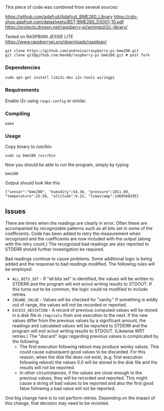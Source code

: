 
This piece of code was combined from several sources:

https://github.com/adafruit/Adafruit_BME280_Library
https://cdn-shop.adafruit.com/datasheets/BST-BME280_DS001-10.pdf
https://projects.drogon.net/raspberry-pi/wiringpi/i2c-library/

Tested on RASPBIAN JESSIE LITE
https://www.raspberrypi.org/downloads/raspbian/

```
git clone https://github.com/andreiva/raspberry-pi-bme280.git
git clone git@github.com:HankB/raspberry-pi-bme280.git # post fork
```

### Dependencies

```text
sudo apt-get install libi2c-dev i2c-tools wiringpi
```

### Requirements

Enable i2c using `raspi-config` or similar.

### Compiling

```text
make
```

### Usage

Copy binary to /usr/bin

```text
sudo cp bme280 /usr/bin
```

Now you should be able to run the program, simply by typing

```text
bme280
```

Output should look like this

```text
{"sensor":"bme280", "humidity":54.36, "pressure":1011.89, "temperature":25.58, "altitude":9.23, "timestamp":1469568295}
```

## Issues

There are times when the readings are clearly in error. Often these are accompanied by recognizable patterns such as all bits set in some of the coefficients. Code has been added to retry the measurement when recognized and the coefficients are now included with the output (along with the retry count.) The recognized bad readings are also reported to STDERR should further investigation be required.

Bad readings continue to cause problems. Some additional logic is being added and the response to bad readings modified. The following rules will be employed.

* `ALL_BITS_SET` - If "all bits set" is identified, the values will be written to STDERR and the program will exit w/out writing results to STDOUT. If this turns out to be common, the logic could ne modified to include retries.
* `INSANE_VALUE` - Values will be checked for "sanity." If something is wildly out of range, the values will not be recorded or reported.
* `EXCESS_DEVIATION` - A record of previous computed values will be stored in a disk file in `/tmp/vals` from one execution to the next. If the new values differ from the previous values by a significant amount, the readings and calculated values will be reported to STDERR and the program will exit w/out writing results to STDOUT. (Likewise WRT retries.) The "discard" logic regarding previous values is complicated by the following.
    * The first execution following reboot may produce wonky values. This could cause subsequent good values to be discarded. For this reason, when the disk file does not exist, (e.g. first execution following reboot) the values 0.0 will be stored in the disk file and the results will not be reported.
    * In other circumstances, if the values are close enough to the previous values, they will be recorded and reported. This might cause a string of bad values to be reported and also the first good falue following a bad value will not be reported.

One big change here is to not perform retries. Depending on the impact of this change, that decision may need to be revisited.
